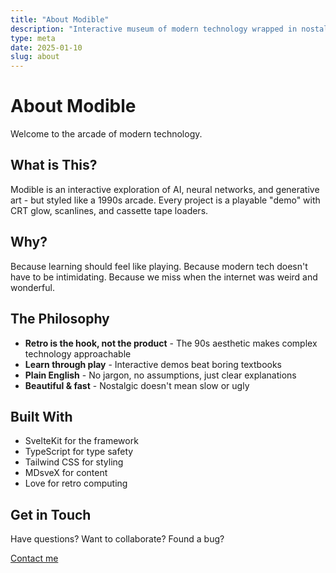 ```yaml
---
title: "About Modible"
description: "Interactive museum of modern technology wrapped in nostalgic 90s aesthetics"
type: meta
date: 2025-01-10
slug: about
---
```


# About Modible

Welcome to the arcade of modern technology.

## What is This?

Modible is an interactive exploration of AI, neural networks, and generative art - but styled like a 1990s arcade. Every project is a playable "demo" with CRT glow, scanlines, and cassette tape loaders.

## Why?

Because learning should feel like playing. Because modern tech doesn't have to be intimidating. Because we miss when the internet was weird and wonderful.

## The Philosophy

- **Retro is the hook, not the product** - The 90s aesthetic makes complex technology approachable
- **Learn through play** - Interactive demos beat boring textbooks
- **Plain English** - No jargon, no assumptions, just clear explanations
- **Beautiful & fast** - Nostalgic doesn't mean slow or ugly

## Built With

- SvelteKit for the framework
- TypeScript for type safety
- Tailwind CSS for styling
- MDsveX for content
- Love for retro computing

## Get in Touch

Have questions? Want to collaborate? Found a bug?

[Contact me](/contact)


